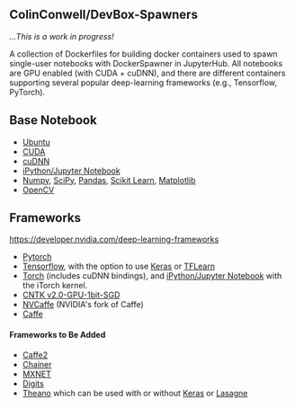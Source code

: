 ## ColinConwell/DevBox-Spawners

*...This is a work in progress!*

A collection of Dockerfiles for building docker containers used to spawn single-user notebooks with DockerSpawner in JupyterHub. All notebooks are GPU enabled (with CUDA + cuDNN), and there are different containers supporting several popular deep-learning frameworks (e.g., Tensorflow, PyTorch).

## Base Notebook
* [Ubuntu](https://www.ubuntu.com/)
* [CUDA](https://developer.nvidia.com/cuda-toolkit) 
* [cuDNN](https://developer.nvidia.com/cudnn) 
* [iPython/Jupyter Notebook](http://jupyter.org/) 
* [Numpy](http://www.numpy.org/), [SciPy](https://www.scipy.org/), [Pandas](http://pandas.pydata.org/), [Scikit Learn](http://scikit-learn.org/), [Matplotlib](http://matplotlib.org/)
* [OpenCV](http://opencv.org/)

## Frameworks
https://developer.nvidia.com/deep-learning-frameworks
* [Pytorch](http://pytorch.org/)
* [Tensorflow](https://www.tensorflow.org/), with the option to use [Keras](http://keras.io/) or [TFLearn](http://tflearn.org/)
* [Torch](http://torch.ch/) (includes cuDNN bindings), and [iPython/Jupyter Notebook](http://jupyter.org/) with the iTorch kernel.
* [CNTK v2.0-GPU-1bit-SGD](https://www.microsoft.com/en-us/cognitive-toolkit/)
* [NVCaffe](https://github.com/NVIDIA/caffe.git) (NVIDIA's fork of Caffe)
* [Caffe](http://caffe.berkeleyvision.org/)

#### Frameworks to Be Added
* [Caffe2](https://caffe2.ai/)
* [Chainer](https://chainer.org/)
* [MXNET](http://mxnet.io/)
* [Digits](https://developer.nvidia.com/digits)
* [Theano](http://deeplearning.net/software/theano/) which can be used with or without [Keras](http://keras.io/) or [Lasagne](http://lasagne.readthedocs.io/en/latest/)
